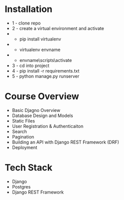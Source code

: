 
# Installation
* 1 - clone repo
* 2 - create a virtual environment and activate
*  - pip install virtualenv
*  - virtualenv envname
*  - envname\scripts\activate
* 3 - cd into project
* 4 - pip install -r requirements.txt
* 5 - python manage.py runserver



# Course Overview
* Basic Djagno Overview
* Database Design and Models
* Static Files
* User Registration & Authenticaiton
* Search
* Pagination
* Building an API with Django REST Framework (DRF)
* Deployment

# Tech Stack
* Django
* Postgres
* Django REST Framework
 
